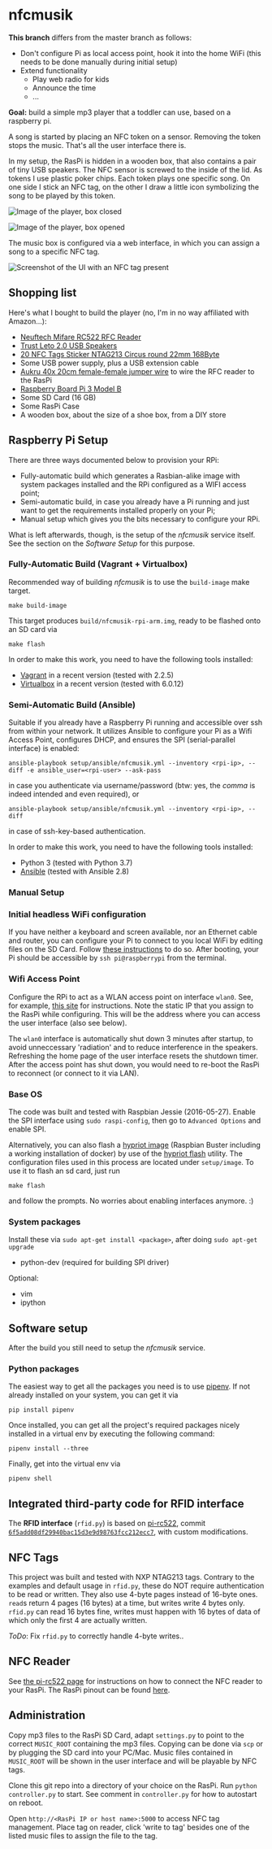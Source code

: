 # nfcmusik

**This branch** differs from the master branch as follows:
- Don't configure Pi as local access point, hook it into the home WiFi (this needs to be done manually during initial setup)
- Extend functionality
  - Play web radio for kids
  - Announce the time
  - ...
  

**Goal:** build a simple mp3 player that a toddler can use, based on a raspberry pi.

A song is started by placing an NFC token on a sensor. Removing the token stops the music.
That's all the user interface there is.

In my setup, the RasPi is hidden in a wooden box, that also contains a pair of tiny USB speakers.
The NFC sensor is screwed to the inside of the lid. 
As tokens I use plastic poker chips. Each token plays one specific song.
On one side I stick an NFC tag, on the other I draw a little icon
symbolizing the song to be played by this token.

![Image of the player, box closed](images/nfcmusik_box_1.jpg)

![Image of the player, box opened](images/nfcmusik_box_2.jpg)

The music box is configured via a web interface, in which you can assign a song to 
a specific NFC tag. 

![Screenshot of the UI with an NFC tag present](images/nfcmusik_UI_2.png)

## Shopping list

Here's what I bought to build the player (no, I'm in no way affiliated with Amazon...):

- [Neuftech Mifare RC522 RFC Reader](https://www.amazon.de/gp/product/B00QFDRPZY/)
- [Trust Leto 2.0 USB Speakers](https://www.amazon.de/gp/product/B00JRW0M32/)
- [20 NFC Tags Sticker NTAG213 Circus round 22mm 168Byte](https://www.amazon.de/gp/product/B00BTKAI7U/)
- Some USB power supply, plus a USB extension cable
- [Aukru 40x 20cm female-female jumper wire](https://www.amazon.de/gp/product/B00OL6JZ3C/) to wire the RFC reader to the RasPi
- [Raspberry Board Pi 3 Model B](https://www.amazon.de/gp/product/B01CCOXV34/)
- Some SD Card (16 GB)
- Some RasPi Case
- A wooden box, about the size of a shoe box, from a DIY store

## Raspberry Pi Setup

There are three ways documented below to provision your RPi:

- Fully-automatic build which generates a Rasbian-alike image with system packages installed and the RPi configured as a WIFI access point;
- Semi-automatic build, in case you already have a Pi running and just want to get the requirements installed properly on your Pi;
- Manual setup which gives you the bits necessary to configure your RPi.

What is left afterwards, though, is the setup of the _nfcmusik_ service itself.
See the section on the _Software Setup_ for this purpose. 

### Fully-Automatic Build (Vagrant + Virtualbox)

Recommended way of building _nfcmusik_ is to use the `build-image` make target.

```
make build-image
```

This target produces `build/nfcmusik-rpi-arm.img`, ready to be flashed onto an SD card via

```
make flash
```

In order to make this work, you need to have the following tools installed:

- [Vagrant](https://www.vagrantup.com) in a recent version (tested with 2.2.5)
- [Virtualbox](https://www.virtualbox.org) in a recent version (tested with 6.0.12)

### Semi-Automatic Build (Ansible)

Suitable if you already have a Raspberry Pi running and accessible over ssh from within your network.
It utilizes Ansible to configure your Pi as a Wifi Access Point, configures DHCP, and ensures the SPI (serial-parallel interface) is enabled:

```
ansible-playbook setup/ansible/nfcmusik.yml --inventory <rpi-ip>, --diff -e ansible_user=<rpi-user> --ask-pass 
```

in case you authenticate via username/password (btw: yes, the *comma* is indeed intended and even required), or

```
ansible-playbook setup/ansible/nfcmusik.yml --inventory <rpi-ip>, --diff
```

in case of ssh-key-based authentication.

In order to make this work, you need to have the following tools installed:

- Python 3 (tested with Python 3.7)
- [Ansible](https://www.ansible.com) (tested with Ansible 2.8)

### Manual Setup

### Initial headless WiFi configuration

If you have neither a keyboard and screen available, nor an Ethernet cable and router, you can configure your Pi
to connect to you local WiFi by editing files on the SD Card.
Follow [these instructions](https://raspberrypi.stackexchange.com/a/57023) to do so.
After booting, your Pi should be accessible by `ssh pi@raspberrypi` from the terminal.

### Wifi Access Point

Configure the RPi to act as a WLAN access point on interface `wlan0`. 
See, for example, [this site](https://frillip.com/using-your-raspberry-pi-3-as-a-wifi-access-point-with-hostapd/) for instructions.
Note the static IP that you assign to the RasPi while configuring. This will be the address where
you can access the user interface (also see below).

The `wlan0` interface is automatically shut down 3 minutes after startup, to avoid unneccessary 'radiation' and
to reduce interference in the speakers. Refreshing the home page of the user interface resets
the shutdown timer. After the access point has shut down, you would need to re-boot the RasPi to 
reconnect (or connect to it via LAN).

### Base OS

The code was built and tested with Raspbian Jessie (2016-05-27).
Enable the SPI interface using `sudo raspi-config`, then go to `Advanced Options` and enable SPI.

Alternatively, you can also flash a [hypriot image](https://blog.hypriot.com) (Raspbian Buster including a working installation of docker) by use of the [hypriot flash](https://github.com/hypriot/flash) utility.
The configuration files used in this process are located under `setup/image`.
To use it to flash an sd card, just run

```
make flash
```

and follow the prompts.
No worries about enabling interfaces anymore. :)

### System packages

Install these via `sudo apt-get install <package>`, after doing `sudo apt-get upgrade`
* python-dev (required for building SPI driver)

Optional:
* vim
* ipython

## Software setup

After the build you still need to setup the _nfcmusik_ service.

### Python packages

The easiest way to get all the packages you need is to use [pipenv](https://pipenv.readthedocs.io/en/latest/).
If not already installed on your system, you can get it via

```
pip install pipenv
```

Once installed, you can get all the project's required packages nicely installed in a virtual env by executing the following command:

```
pipenv install --three
``` 

Finally, get into the virtual env via

```
pipenv shell
```

## Integrated third-party code for RFID interface

The **RFID interface** (`rfid.py`) is based on [pi-rc522](https://github.com/ondryaso/pi-rc522), commit 
[`6f5add08df29940bac15d3e9d98763fcc212ecc7`](https://github.com/ondryaso/pi-rc522/tree/6f5add08df29940bac15d3e9d98763fcc212ecc7), with custom modifications.

## NFC Tags

This project was built and tested with NXP NTAG213 tags. Contrary to the examples
and default usage in `rfid.py`, these do NOT require authentication
to be read or written. They also use 4-byte pages instead of 16-byte ones.
`read`s return 4 pages (16 bytes) at a time, but writes write 4 bytes only.
`rfid.py` can read 16 bytes fine, writes must happen with 16 bytes of data
of which only the first 4 are actually written.

*ToDo*: Fix `rfid.py` to correctly handle 4-byte writes..

## NFC Reader

See [the pi-rc522 page](https://github.com/ondryaso/pi-rc522) for instructions on how to connect the NFC reader to your RasPi.
The RasPi pinout can be found [here](http://pinout.xyz/).

## Administration

Copy mp3 files to the RasPi SD Card, adapt `settings.py` to point to the correct `MUSIC_ROOT`
containing the mp3 files.
Copying can be done via `scp` or by plugging the SD card into your PC/Mac.
Music files contained in `MUSIC_ROOT` will be shown in the user interface and will
be playable by NFC tags.

Clone this git repo into a directory of your choice on the RasPi. Run `python controller.py` to start. 
See comment in `controller.py` for how to autostart on reboot.

Open `http://<RasPi IP or host name>:5000` to access NFC tag management.
Place tag on reader, click 'write to tag' besides one of the listed music files
to assign the file to the tag.
